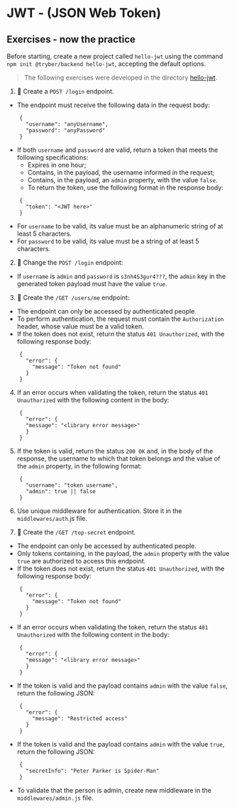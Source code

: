 # JWT - (JSON Web Token)

## Exercises - now the practice

Before starting, create a new project called `hello-jwt` using the command `npm init @tryber/backend hello-jwt`, accepting the default options.

> The following exercises were developed in the directory [hello-jwt](./hello-jwt/).

1. 🚀 Create a `POST /login` endpoint.
- The endpoint must receive the following data in the request body:
```
    {
      "username": "anyUsername",
      "password": "anyPassword"
    }
```

- If both `username` and `password` are valid, return a token that meets the following specifications:
  - Expires in one hour;
  - Contains, in the payload, the username informed in the request;
  - Contains, in the payload, an `admin` property, with the value `false`.
  - To return the token, use the following format in the response body:
```
    {
      "token": "<JWT here>"
    }
```

- For `username` to be valid, its value must be an alphanumeric string of at least 5 characters.
- For `password` to be valid, its value must be a string of at least 5 characters.

2. 🚀 Change the `POST /login` endpoint:
- If `username` is `admin` and `password` is `s3nh4S3gur4???`, the `admin` key in the generated token payload must have the value `true`.

3. 🚀 Create the `/GET /users/me` endpoint:
- The endpoint can only be accessed by authenticated people.
- To perform authentication, the request must contain the `Authorization` header, whose value must be a valid token.
- If the token does not exist, return the status `401 Unauthorized`, with the following response body:
```
    {
      "error": {
        "message": "Token not found"
      }
    }
```

4. If an error occurs when validating the token, return the status `401 Unauthorized` with the following content in the body:
```
    {
      "error": {
      "message": "<library error message>"
      }
    }
```

5. If the token is valid, return the status `200 OK` and, in the body of the response, the username to which that token belongs and the value of the `admin` property, in the following format:
```
    {
      "username": "token username",
      "admin": true || false
    }
```

6. Use unique middleware for authentication. Store it in the `middlewares/auth`.js file.

7. 🚀 Create the `/GET /top-secret` endpoint.

- The endpoint can only be accessed by authenticated people.
- Only tokens containing, in the payload, the `admin` property with the value `true` are authorized to access this endpoint.
- If the token does not exist, return the status `401 Unauthorized`, with the following response body:
```
    {
      "error": {
        "message": "Token not found"
      }
    }
```

- If an error occurs when validating the token, return the status `401 Unauthorized` with the following content in the body:
```
    {
      "error": {
      "message": "<library error message>"
      }
    }
```

- If the token is valid and the payload contains `admin` with the value `false`, return the following JSON:
```
    {
      "error": {
        "message": "Restricted access"
      }
    }
```

- If the token is valid and the payload contains `admin` with the value `true`, return the following JSON:
```
    {
      "secretInfo": "Peter Parker is Spider-Man"
    }
```

- To validate that the person is admin, create new middleware in the `middlewares/admin.js` file.